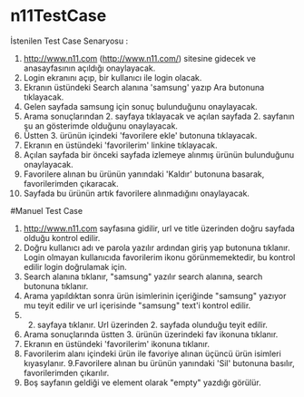 # n11TestCase

İstenilen Test Case Senaryosu :

1. http://www.n11.com (http://www.n11.com/) sitesine gidecek ve anasayfasının açıldığı
onaylayacak.
2. Login ekranını açıp, bir kullanıcı ile login olacak.
3. Ekranın üstündeki Search alanına 'samsung' yazıp Ara butonuna tıklayacak.
4. Gelen sayfada samsung için sonuç bulunduğunu onaylayacak.
5. Arama sonuçlarından 2. sayfaya tıklayacak ve açılan sayfada 2. sayfanın şu an gösterimde olduğunu
onaylayacak.
6. Üstten 3. ürünün içindeki 'favorilere ekle' butonuna tıklayacak.
7. Ekranın en üstündeki 'favorilerim' linkine tıklayacak.
8. Açılan sayfada bir önceki sayfada izlemeye alınmış ürünün bulunduğunu onaylayacak.
9. Favorilere alınan bu ürünün yanındaki 'Kaldır' butonuna basarak, favorilerimden çıkaracak.
10. Sayfada bu ürünün artık favorilere alınmadığını onaylayacak.

#Manuel Test Case

1.  http://www.n11.com sayfasına gidilir, url ve title üzerinden doğru sayfada olduğu kontrol edilir.
2.  Doğru kullanıcı adı ve parola yazılır ardından giriş yap butonuna tıklanır. Login olmayan kullanıcıda favorilerim ikonu görünmemektedir, bu kontrol edilir login doğrulamak için.
3. Search alanına tıklanır, "samsung" yazılır search alanına, search butonuna tıklanır.
4. Arama yapıldıktan sonra ürün isimlerinin içeriğinde "samsung" yazıyor mu teyit edilir ve url içerisinde "samsung" text'i kontrol edilir.
5. 2. sayfaya tıklanır. Url üzerinden 2. sayfada olunduğu teyit edilir.
6. Arama sonuçlarında üstten 3. ürünün üzerindeki fav ikonuna tıklanır.
7. Ekranın en üstündeki 'favorilerim' ikonuna tıklanır.
8. Favorilerim alanı içindeki ürün ile favoriye alınan üçüncü ürün isimleri kıyasylanır.
9.Favorilere alınan bu ürünün yanındaki 'Sil' butonuna basılır, favorilerimden çıkarılır.
10. Boş sayfanın geldiği ve element olarak "empty" yazdığı görülür.

